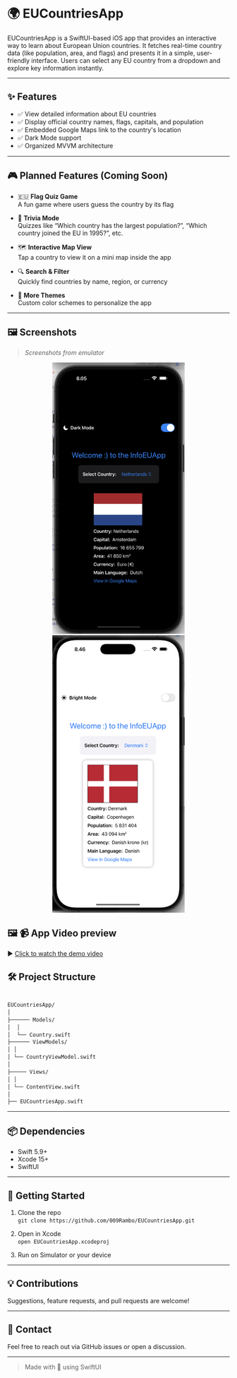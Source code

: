 # 🌍 EUCountriesApp

EUCountriesApp is a SwiftUI-based iOS app that provides an interactive way to learn about European Union countries. It fetches real-time country data (like population, area, and flags) and presents it in a simple, user-friendly interface. Users can select any EU country from a dropdown and explore key information instantly.

---

## ✨ Features

- ✅ View detailed information about EU countries
- ✅ Display official country names, flags, capitals, and population
- ✅ Embedded Google Maps link to the country's location
- ✅ Dark Mode support
- ✅ Organized MVVM architecture

---

## 🎮 Planned Features (Coming Soon)

- 🇪🇺 **Flag Quiz Game**  
  A fun game where users guess the country by its flag

- 🧠 **Trivia Mode**  
  Quizzes like “Which country has the largest population?”, “Which country joined the EU in 1995?”, etc.

- 🗺️ **Interactive Map View**  
  Tap a country to view it on a mini map inside the app

- 🔍 **Search & Filter**  
  Quickly find countries by name, region, or currency

- 🎨 **More Themes**  
  Custom color schemes to personalize the app

---

## 🖼️ Screenshots

> _Screenshots from emulator_

<p align="center">
<img src="Images/screenshot-dark.png" alt="Dark Mode Screenshot" width="300"/>
  <img src="Images/screenshot-light.png" alt="Light Mode Screenshot" width="300"/>
</p>


## 🖼️ 📹 App Video preview
▶️ [Click to watch the demo video](Images/ScreenVideo.mov)

## 🛠️ Project Structure
```bash

EUCountriesApp/
│
├────── Models/
│  │
│  └── Country.swift
├────── ViewModels/
│ │
│ └── CountryViewModel.swift
│
├───── Views/
│ │
│ └── ContentView.swift
│
├── EUCountriesApp.swift
```


-------

## 📦 Dependencies

- Swift 5.9+
- Xcode 15+
- SwiftUI

---

## 🚀 Getting Started

1. Clone the repo  
   `git clone https://github.com/009Rambo/EUCountriesApp.git`

2. Open in Xcode  
   `open EUCountriesApp.xcodeproj`

3. Run on Simulator or your device

---

## 💡 Contributions

Suggestions, feature requests, and pull requests are welcome!

---

## 📧 Contact

Feel free to reach out via GitHub issues or open a discussion.

---

> Made with 💛 using SwiftUI
